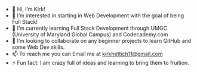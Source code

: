- 👋 Hi, I’m Kirk!
- 👀 I’m interested in starting in Web Development with the goal of being Full Stack!
- 🌱 I’m currently learning Full Stack Development through UMGC (University of Maryland Global Campus) and Codecademy.com
- 💞️ I’m looking to collaborate on any beginner projects to learn GitHub and some Web Dev skills.
- 📫 To reach me you can Email me at kirkhettich11@gmail.com
- ⚡ Fun fact: I am crazy full of ideas and learning to bring them to fruition.

<!---
kirkhettich11/kirkhettich11 is a ✨ special ✨ repository because its `README.md` (this file) appears on your GitHub profile.
You can click the Preview link to take a look at your changes.
--->
